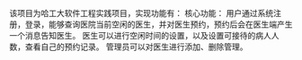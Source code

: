 该项目为哈工大软件工程实践项目，实现功能有：
核心功能：
用户通过系统注册，登录，能够查询医院当前空闲的医生，并对医生预约，预约后会在医生端产生一个消息告知医生。
医生可以进行空闲时间的设置，以及设置可接待的病人人数，查看自己的预约记录。
管理员可以对医生进行添加、删除管理。
